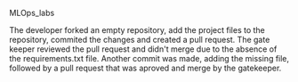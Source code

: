 MLOps_labs

The developer forked an empty repository, add the project files to the repository, commited the changes and created a pull request. The gate keeper reviewed the pull request and didn't merge due to the absence of the requirements.txt file. Another commit was made, adding the missing file, followed by a pull request that was aproved and merge by the gatekeeper.
